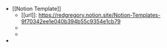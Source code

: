 - [[Notion Template]]
	- [[url]]: https://redgregory.notion.site/Notion-Templates-9f70342ee1e040b394b55c9354e1cb79
	-
	-
-